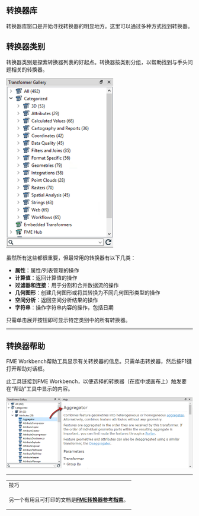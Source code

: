 
  <div id="readme" class="readme blob instapaper_body">
    <article class="markdown-body entry-content" itemprop="text"><h2><a id="user-content-transformer-gallery" class="anchor" aria-hidden="true" href="https://github.com/safesoftware/FMETraining/blob/Desktop-Basic-2018/DesktopBasic4Transformers/4.02.TransformerGallery.md#transformer-gallery"></a><font style="vertical-align: inherit;"><font style="vertical-align: inherit;">转换器库</font></font></h2>
<p><font style="vertical-align: inherit;"><font style="vertical-align: inherit;">转换器库窗口是开始寻找转换器的明显地方。</font><font style="vertical-align: inherit;">这里可以通过多种方式找到转换器。</font></font></p>
<h2><a id="user-content-transformer-categories" class="anchor" aria-hidden="true" href="https://github.com/safesoftware/FMETraining/blob/Desktop-Basic-2018/DesktopBasic4Transformers/4.02.TransformerGallery.md#transformer-categories"></a><font style="vertical-align: inherit;"><font style="vertical-align: inherit;">转换器类别</font></font></h2>
<p><font style="vertical-align: inherit;"><font style="vertical-align: inherit;">转换器类别是探索转换器列表的好起点。</font><font style="vertical-align: inherit;">转换器按类别分组，以帮助找到与手头问题相关的转换器。</font></font></p>
<p><a target="_blank" rel="noopener noreferrer" href="https://github.com/safesoftware/FMETraining/blob/Desktop-Basic-2018/DesktopBasic4Transformers/Images/Img4.002.TransformerGallery.png"><img src="./Images/Img4.002.TransformerGallery.png" alt="" style="max-width:100%;"></a></p>
<p><font style="vertical-align: inherit;"><font style="vertical-align: inherit;">虽然所有这些都很重要，但最常用的转换器有以下几类：</font></font></p>
<ul>
<li><strong><font style="vertical-align: inherit;"><font style="vertical-align: inherit;">属性</font></font></strong><font style="vertical-align: inherit;"><font style="vertical-align: inherit;">：属性/列表管理的操作</font></font></li>
<li><strong><font style="vertical-align: inherit;"><font style="vertical-align: inherit;">计算值</font></font></strong><font style="vertical-align: inherit;"><font style="vertical-align: inherit;">：返回计算值的操作</font></font></li>
<li><strong><font style="vertical-align: inherit;"><font style="vertical-align: inherit;">过滤器和连接</font></font></strong><font style="vertical-align: inherit;"><font style="vertical-align: inherit;">：用于分割和合并数据流的操作</font></font></li>
<li><strong><font style="vertical-align: inherit;"><font style="vertical-align: inherit;">几何图形</font></font></strong><font style="vertical-align: inherit;"><font style="vertical-align: inherit;">：创建几何图形或将其转换为不同几何图形类型的操作</font></font></li>
<li><strong><font style="vertical-align: inherit;"><font style="vertical-align: inherit;">空间分析</font></font></strong><font style="vertical-align: inherit;"><font style="vertical-align: inherit;">：返回空间分析结果的操作</font></font></li>
<li><strong><font style="vertical-align: inherit;"><font style="vertical-align: inherit;">字符串</font></font></strong><font style="vertical-align: inherit;"><font style="vertical-align: inherit;">：操作字符串内容的操作，包括日期</font></font></li>
</ul>
<p><font style="vertical-align: inherit;"><font style="vertical-align: inherit;">只需单击展开按钮即可显示特定类别中的所有转换器。</font></font></p>
<hr>
<h2><a id="user-content-transformer-help" class="anchor" aria-hidden="true" href="https://github.com/safesoftware/FMETraining/blob/Desktop-Basic-2018/DesktopBasic4Transformers/4.02.TransformerGallery.md#transformer-help"></a><font style="vertical-align: inherit;"><font style="vertical-align: inherit;">转换器帮助</font></font></h2>
<p><font style="vertical-align: inherit;"><font style="vertical-align: inherit;">FME Workbench帮助工具显示有关转换器的信息。</font><font style="vertical-align: inherit;">只需单击转换器，然后按F1键打开帮助对话框。</font></font></p>
<p><font style="vertical-align: inherit;"><font style="vertical-align: inherit;">此工具链接到FME Workbench，以便选择的转换器（在库中或画布上）触发要在“帮助”工具中显示的内容。</font></font></p>
<p><a target="_blank" rel="noopener noreferrer" href="https://github.com/safesoftware/FMETraining/blob/Desktop-Basic-2018/DesktopBasic4Transformers/Images/Img4.003.TransformerGalleryHelpConnection.png"><img src="./Images/Img4.003.TransformerGalleryHelpConnection.png" alt="" style="max-width:100%;"></a></p>
<hr>

<table>
<tbody><tr>
<td>
<i></i><font style="vertical-align: inherit;"><font style="vertical-align: inherit;">
技巧
</font></font></td>
</tr>
<tr>
<td><font style="vertical-align: inherit;"><font style="vertical-align: inherit;">

另一个有用且可打印的文档是</font></font><strong><a href="http://cdn.safe.com/resources/fme/FME-Transformer-Reference-Guide.pdf" rel="nofollow"><font style="vertical-align: inherit;"><font style="vertical-align: inherit;">FME转换器参考指南</font></font></a></strong><font style="vertical-align: inherit;"><font style="vertical-align: inherit;">。

</font></font></td>
</tr>
</tbody></table>
</article>
  </div>
